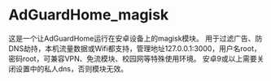 # AdGuardHome_magisk
这是一个让AdGuardHome运行在安卓设备上的magisk模块。
用于过滤广告、防DNS劫持，本机流量数据或Wifi都支持，管理地址127.0.0.1:3000，用户名root，密码root，可兼容VPN、免流模块、校园网等特殊使用环境。 
安卓9或以上需要关闭设置中的私人dns，否则模块无效。
